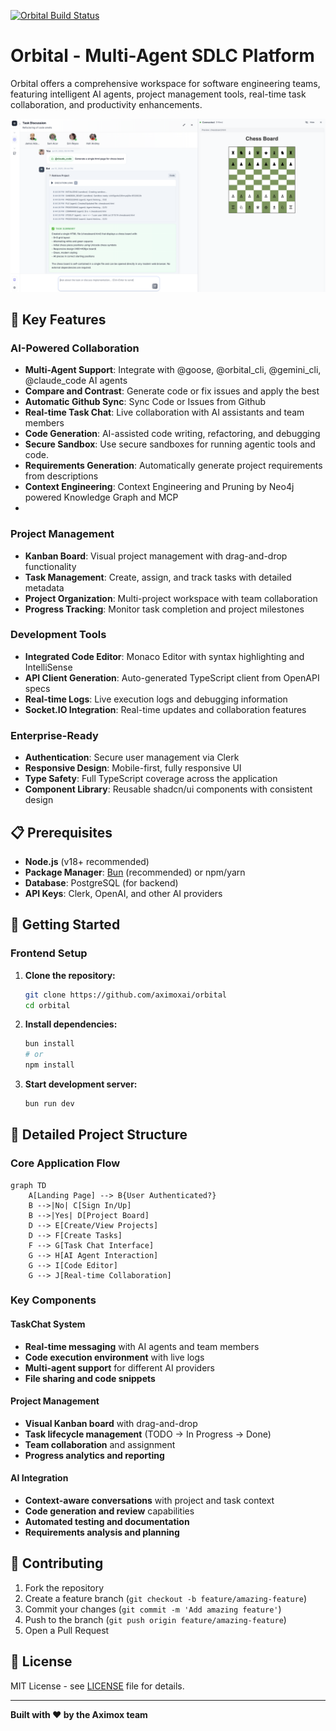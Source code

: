 [![Orbital Build Status](https://github.com/AximoxAI/orbital/actions/workflows/webpack.yml/badge.svg)](https://github.com/AximoxAI/orbital/actions/workflows/webpack.yml)

# Orbital - Multi-Agent SDLC Platform

Orbital offers a comprehensive workspace for software engineering teams, featuring intelligent AI agents, project management tools, real-time task collaboration, and productivity enhancements.

![Orbital Platform Screenshot](https://raw.githubusercontent.com/AximoxAI/orbital/refs/heads/main/public/preview-version.png)



## 🚀 Key Features

### AI-Powered Collaboration
- **Multi-Agent Support**: Integrate with @goose, @orbital_cli, @gemini_cli, @claude_code AI agents
- **Compare and Contrast**: Generate code or fix issues and apply the best 
- **Automatic Github Sync**: Sync Code or Issues from Github
- **Real-time Task Chat**: Live collaboration with AI assistants and team members
- **Code Generation**: AI-assisted code writing, refactoring, and debugging
- **Secure Sandbox**: Use secure sandboxes for running agentic tools and code.
- **Requirements Generation**: Automatically generate project requirements from descriptions
- **Context Engineering**: Context Engineering and Pruning by Neo4j powered Knowledge Graph and MCP
- 

### Project Management
- **Kanban Board**: Visual project management with drag-and-drop functionality
- **Task Management**: Create, assign, and track tasks with detailed metadata
- **Project Organization**: Multi-project workspace with team collaboration
- **Progress Tracking**: Monitor task completion and project milestones

### Development Tools
- **Integrated Code Editor**: Monaco Editor with syntax highlighting and IntelliSense
- **API Client Generation**: Auto-generated TypeScript client from OpenAPI specs
- **Real-time Logs**: Live execution logs and debugging information
- **Socket.IO Integration**: Real-time updates and collaboration features

### Enterprise-Ready
- **Authentication**: Secure user management via Clerk
- **Responsive Design**: Mobile-first, fully responsive UI
- **Type Safety**: Full TypeScript coverage across the application
- **Component Library**: Reusable shadcn/ui components with consistent design

## 📋 Prerequisites

- **Node.js** (v18+ recommended)
- **Package Manager**: [Bun](https://bun.sh/) (recommended) or npm/yarn
- **Database**: PostgreSQL (for backend)
- **API Keys**: Clerk, OpenAI, and other AI providers

## 🚀 Getting Started

### Frontend Setup

1. **Clone the repository:**
   ```bash
   git clone https://github.com/aximoxai/orbital
   cd orbital
   ```

2. **Install dependencies:**
   ```bash
   bun install
   # or
   npm install

3. **Start development server:**
   ```bash
   bun run dev
   ```

## 📁 Detailed Project Structure

### Core Application Flow

```mermaid
graph TD
    A[Landing Page] --> B{User Authenticated?}
    B -->|No| C[Sign In/Up]
    B -->|Yes| D[Project Board]
    D --> E[Create/View Projects]
    D --> F[Create Tasks]
    F --> G[Task Chat Interface]
    G --> H[AI Agent Interaction]
    G --> I[Code Editor]
    G --> J[Real-time Collaboration]
```

### Key Components

#### TaskChat System
- **Real-time messaging** with AI agents and team members
- **Code execution environment** with live logs
- **Multi-agent support** for different AI providers
- **File sharing and code snippets**

#### Project Management
- **Visual Kanban board** with drag-and-drop
- **Task lifecycle management** (TODO → In Progress → Done)
- **Team collaboration** and assignment
- **Progress analytics and reporting**

#### AI Integration
- **Context-aware conversations** with project and task context
- **Code generation and review** capabilities
- **Automated testing and documentation**
- **Requirements analysis and planning**


## 🤝 Contributing

1. Fork the repository
2. Create a feature branch (`git checkout -b feature/amazing-feature`)
3. Commit your changes (`git commit -m 'Add amazing feature'`)
4. Push to the branch (`git push origin feature/amazing-feature`)
5. Open a Pull Request

## 📄 License

MIT License - see [LICENSE](LICENSE) file for details.

---

**Built with ❤️ by the Aximox team**
